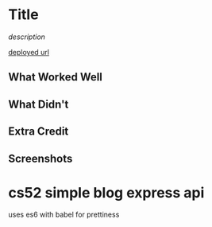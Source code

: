 # Title

*description*

[deployed url](http://url-if-deployed-here)

## What Worked Well

## What Didn't

## Extra Credit

## Screenshots
# cs52 simple blog express api #

uses es6 with babel for prettiness
